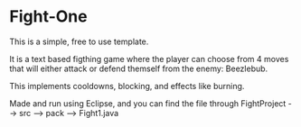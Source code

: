 # Fight-One

This is a simple, free to use template.

It is a text based figthing game where the player can choose from 4 moves that will either attack or defend themself from the enemy: Beezlebub.

This implements cooldowns, blocking, and effects like burning.

Made and run using Eclipse, and you can find the file through FightProject --> src --> pack --> Fight1.java
